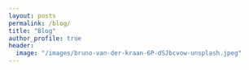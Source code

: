 ```yaml
---
layout: posts
permalink: /blog/
title: "Blog"
author_profile: true
header:
  image: "/images/bruno-van-der-kraan-6P-dSJbcvow-unsplash.jpeg"
---
```


